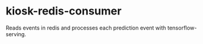 # kiosk-redis-consumer

Reads events in redis and processes each prediction event with tensorflow-serving.
